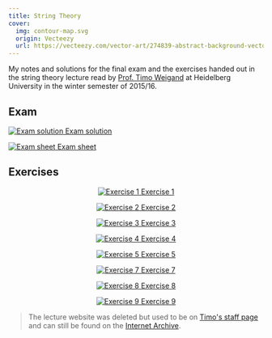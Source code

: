 ```yaml
---
title: String Theory
cover:
  img: contour-map.svg
  origin: Vecteezy
  url: https://vecteezy.com/vector-art/274839-abstract-background-vector
---
```


<script>
  import { DocsGrid } from '$lib'
</script>

My notes and solutions for the final exam and the exercises handed out in the string theory lecture read by [Prof. Timo Weigand](https://qu.uni-hamburg.de/cluster/team/weigand.html) at Heidelberg University in the winter semester of 2015/16.

## Exam

<DocsGrid>

[![Exam solution](./thumbnails/exam-sol.png) Exam solution](./pdfs/exam-sol.pdf)

[![Exam sheet](./thumbnails/exam-sheet.png) Exam sheet](./pdfs/exam-sheet.pdf)

</DocsGrid>

## Exercises

<DocsGrid minWidth="8em" align="center">

[![Exercise 1](./thumbnails/sol-01.png) Exercise 1](./pdfs/sol-01.pdf)

[![Exercise 2](./thumbnails/sol-02.png) Exercise 2](./pdfs/sol-02.pdf)

[![Exercise 3](./thumbnails/sol-03.png) Exercise 3](./pdfs/sol-03.pdf)

[![Exercise 4](./thumbnails/sol-04.png) Exercise 4](./pdfs/sol-04.pdf)

[![Exercise 5](./thumbnails/sol-05.png) Exercise 5](./pdfs/sol-05.pdf)

[![Exercise 7](./thumbnails/sol-07.png) Exercise 7](./pdfs/sol-07.pdf)

[![Exercise 8](./thumbnails/sol-08.png) Exercise 8](./pdfs/sol-08.pdf)

[![Exercise 9](./thumbnails/sol-09.png) Exercise 9](./pdfs/sol-09.pdf)

</DocsGrid>

> The lecture website was deleted but used to be on [Timo's staff page](http://thphys.uni-heidelberg.de/~weigand) and can still be found on the [Internet Archive](https://web.archive.org/web/20160226230209/http://www.thphys.uni-heidelberg.de/~weigand/Strings-2015.html).
